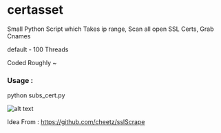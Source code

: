 # certasset
Small Python Script which Takes ip range, Scan all open SSL Certs, Grab Cnames

default - 100 Threads 

Coded Roughly ~ 
### Usage : 

python subs_cert.py <iprange>
  
![alt text](https://raw.githubusercontent.com/arbazkiraak/certasset/master/1.PNG)


Idea From : https://github.com/cheetz/sslScrape
